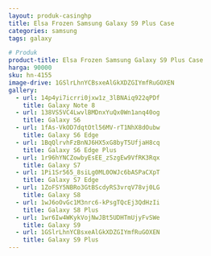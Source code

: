 ```yaml
---
layout: produk-casinghp
title: Elsa Frozen Samsung Galaxy S9 Plus Case
categories: samsung
tags: galaxy

# Produk
product-title: Elsa Frozen Samsung Galaxy S9 Plus Case
harga: 90000
sku: hn-4155
image-drive: 1GSlrLhnYCBsxeAlGkXDZGIYmfRuGOXEN
gallery:
  - url: 14p4yi7icrri0jxw1z_3lBNAiq922qPDf
    title: Galaxy Note 8
  - url: 138VS5VC4LwvlBMDnxYuQx0Wn1anq40og
    title: Galaxy S6
  - url: 1fAs-VkOD7dqtOtl56MV-rT1NhX8dOubw
    title: Galaxy S6 Edge
  - url: 1BqQlrvhFzBnNJ6HX5xG8byT5UfjaH8cq
    title: Galaxy S6 Edge Plus
  - url: 1r96hYNCZowbyEsEE_zSzgEw9VfRK3Rqx
    title: Galaxy S7
  - url: 1Pi1Sr565_8siLg0ML0OWJc6bASPaCXpT
    title: Galaxy S7 Edge
  - url: 1ZoFSY5NBRo3GtBScdyRS3vrqV78vj0LG
    title: Galaxy S8
  - url: 1wJ6oOvGc1M3nrc6-kPsgTQcEj3QdHzIi
    title: Galaxy S8 Plus
  - url: 1wr6Iw4WKykVojNwJBt5UDHTmUjyFvSWe
    title: Galaxy S9
  - url: 1GSlrLhnYCBsxeAlGkXDZGIYmfRuGOXEN
    title: Galaxy S9 Plus
---
```

